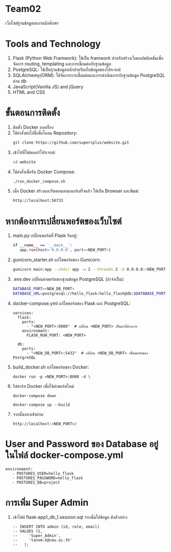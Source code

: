 # Team02
เว็บไซต์ฐานข้อมูลผลงานนักศึกษา
# Tools and Technology
1. Flask (Python Web Framwork): ใช้เป็น framwork สำหรับสร้างเว็บแอปพลิเคชันเพื่อจัดการ routing, templating และการเชื่อมต่อกับฐานข้อมูล
2. PostgreSQL: ใช้เป็นฐานข้อมูลหลักสำหรับเก็บข้อมูลของโปรเจกต์
3. SQLAlchemy(ORM): ใช้จัดการการเชื่อมต่อและการดำเนินการกับฐานข้อมูล PostgreSQL ผ่าน db
4. JavaScript(Vanilla JS) and jQuery
5. HTML and CSS
# ขั้นตอนการติดตั้ง
1. ติดตั้ง Docker ลงเครื่อง
2. ใช้คำสั่งต่อไปนี้เพื่อโคลน Repository:
   ```bash
   git clone https://github.com/supercplus/website.git
   ```
3. เข้าไปที่โฟลเดอร์โปรเจกต์:
   ```bash
   cd website
   ```
4. ใช้คำสั่งเพื่อรัน Docker Compose:
   ```bash
   ./run_docker_compose.sh
   ```
5. เมื่อ Docker สร้างและรันคอนเทนเนอร์เสร็จแล้ว ให้เปิด Browser และพิมพ์:
   ```bash
   http://localhost:56733
   ```
# หากต้องการเปลี่ยนพอร์ตของเว็บไซต์
   1. main.py เปลี่ยนพอร์ตที่ Flask รันอยู่:
      ```bash
      if __name__ == '__main__':
         app.run(host='0.0.0.0', port=<NEW_PORT>)
      ```
   2. gunicorn_starter.sh แก้ไขพอร์ตของ Gunicorn:
      ```bash
      gunicorn main:app --chdir app -w 2 --threads 2 -b 0.0.0.0:<NEW_PORT>
      ```
   3. .env.dev เปลี่ยนค่าพอร์ตของฐานข้อมูล PostgreSQL (ถ้าจำเป็น):
      ```bash
      DATABASE_PORT=<NEW_DB_PORT>
      DATABASE_URL=postgresql://hello_flask:hello_flask@db:$DATABASE_PORT/project
      ```
   4. docker-compose.yml แก้ไขพอร์ตของ Flask และ PostgreSQL:
      ```
      services:
        flask:
          ports:
            - "<NEW_PORT>:8080"  # เปลี่ยน <NEW_PORT> เป็นค่าที่ต้องการ
          environment:
            FLASK_RUN_PORT: <NEW_PORT>

        db:
          ports:
            - "<NEW_DB_PORT>:5432"  # เปลี่ยน <NEW_DB_PORT> เป็นพอร์ตของ PostgreSQL
      ```
   5. build_docker.sh แก้ไขพอร์ตของ Docker:
      ```
      docker run -p <NEW_PORT>:8080 -d \
      ```
   6. รีสตาร์ท Docker เพื่อใช้ค่าพอร์ตใหม่
      ```
      docker-compose down
      ```
      ```
      docker-compose up --build
      ```
   7. จากนั้นลองเข้าผ่าน:
      ```
      http://localhost:<NEW_PORT>/
      ```
# User and Password ของ Database อยู่ในไฟล์ docker-compose.yml
   ```
   environment:
      - POSTGRES_USER=hello_flask
      - POSTGRES_PASSWORD=hello_flask
      - POSTGRES_DB=project
   ```
# การเพิ่ม Super Admin
1. เข้าไฟล์ flask-app1_db_1.session.sql จากนั้นใส่ข้อมูล ดังตัวอย่าง
   ```
   -- INSERT INTO admin (id, role, email)
   -- VALUES (1,
   --     'Super_Admin',
   --     'tanom.k@cmu.ac.th'
   --   );
   ```


